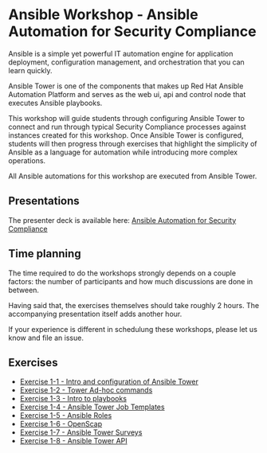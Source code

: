 # Ansible Workshop - Ansible Automation for Security Compliance

Ansible is a simple yet powerful IT automation engine for application deployment, configuration management, and orchestration that you can learn quickly.

Ansible Tower is one of the components that makes up Red Hat Ansible Automation Platform and serves as the web ui, api and control node that executes Ansible playbooks.

This workshop will guide students through configuring Ansible Tower to connect and run through typical Security Compliance processes against instances created for this workshop. Once Ansible Tower is configured, students will then progress through exercises that highlight the simplicity of Ansible as a language for automation while introducing more complex operations. 

All Ansible automations for this workshop are executed from Ansible Tower.

## Presentations

The presenter deck is available here:
[Ansible Automation for Security Compliance](../../decks/ansible_compliance.pdf)

## Time planning

The time required to do the workshops strongly depends on a couple factors: the number of participants and how much discussions are done in between.

Having said that, the exercises themselves should take roughly 2 hours. The accompanying presentation itself adds another hour.

If your experience is different in schedulung these workshops, please let us know and file an issue.

## Exercises

- [Exercise 1-1 - Intro and configuration of Ansible Tower](1-1-tower)
- [Exercise 1-2 - Tower Ad-hoc commands](1-2-adhoc)
- [Exercise 1-3 - Intro to playbooks](1-3-playbook)
- [Exercise 1-4 - Ansible Tower Job Templates](1-4-job-template)
- [Exercise 1-5 - Ansible Roles](1-5-roles)
- [Exercise 1-6 - OpenScap](1-6-openscap-job-template)
- [Exercise 1-7 - Ansible Tower Surveys](1-7-surveys)
- [Exercise 1-8 - Ansible Tower API](1-8-tower-api)
